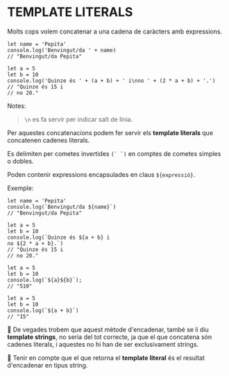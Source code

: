 # TEMPLATE LITERALS

Molts cops volem concatenar a una cadena de caràcters amb expressions.

```
let name = 'Pepita'
console.log('Benvingut/da ' + name)
// "Benvingut/da Pepita"
```

```
let a = 5
let b = 10
console.log('Quinze és ' + (a + b) + ' i\nno ' + (2 * a + b) + '.')
// "Quinze és 15 i
// no 20."
```

Notes:
> ```\n``` es fa servir per indicar salt de línia.

Per aquestes concatenacions podem fer servir els **template literals** que concatenen cadenes literals. 

Es delimiten per cometes invertides ```(` `)``` en comptes de cometes simples o dobles.

Poden contenir expressions encapsulades en claus ```${expressió}```.

Exemple:

```
let name = 'Pepita'
console.log(`Benvingut/da ${name}`)
// "Benvingut/da Pepita"
```

```
let a = 5
let b = 10
console.log(`Quinze és ${a + b} i
no ${2 * a + b}.`)
// "Quinze és 15 i
// no 20."
```

```
let a = 5
let b = 10
console.log(`${a}${b}`);
// "510"
```
```
let a = 5
let b = 10
console.log(`${a + b}`)
// "15"
```

🚨 De vegades trobem que aquest mètode d'encadenar, també se li diu **template strings**, no seria del tot correcte, ja que el que concatena són cadenes literals, i aquestes no hi han de ser exclusivament strings.

🚨 Tenir en compte que el que retorna el **template literal** és el resultat d'encadenar en tipus string.


